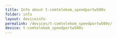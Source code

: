 ```yaml
---
title: Info about t-comtelekom_speedportw500v
folder: info
layout: deviceinfo
permalink: /devices/t-comtelekom_speedportw500v/
device: t-comtelekom_speedportw500v
---
```

